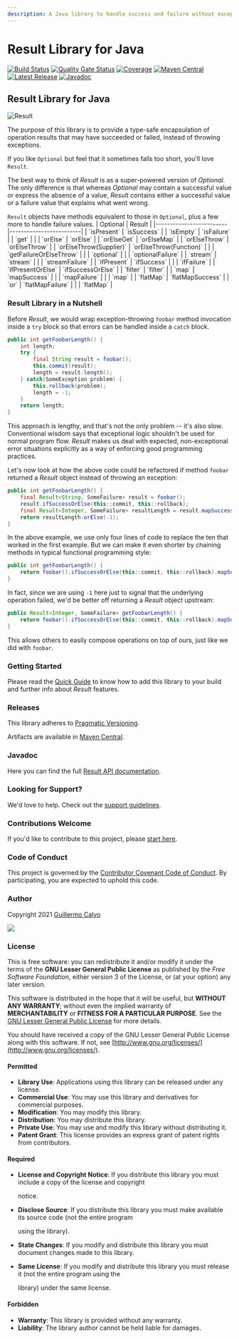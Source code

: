 ```yaml
---
description: A Java library to handle success and failure without exceptions
---
```


# Result Library for Java

[![Build Status](https://github.com/leakyabstractions/result/workflows/Build/badge.svg)](https://github.com/LeakyAbstractions/result/actions?query=workflow%3ABuild) [![Quality Gate Status](https://sonarcloud.io/api/project_badges/measure?project=LeakyAbstractions_result&metric=alert_status)](https://sonarcloud.io/dashboard?id=LeakyAbstractions_result) [![Coverage](https://sonarcloud.io/api/project_badges/measure?project=LeakyAbstractions_result&metric=coverage)](https://sonarcloud.io/component_measures?id=LeakyAbstractions_result&metric=coverage&view=list) [![Maven Central](https://img.shields.io/endpoint?url=https://dev.leakyabstractions.com/result/badge.json&logo=java&label=maven-central&labelColor=555)](https://search.maven.org/artifact/com.leakyabstractions/result) [![Latest Release](https://img.shields.io/github/release/leakyabstractions/result.svg?logo=github)](https://github.com/leakyabstractions/result/releases/latest) [![Javadoc](https://img.shields.io/endpoint?url=https://dev.leakyabstractions.com/result/badge.json&label=javadoc&color=blue)](https://dev.leakyabstractions.com/result/javadoc/)

## Result Library for Java

![Result](https://dev.leakyabstractions.com/result/result-banner-centered.png)

The purpose of this library is to provide a type-safe encapsulation of operation results that may have succeeded or failed, instead of throwing exceptions.

If you like `Optional` but feel that it sometimes falls too short, you'll love `Result`.

The best way to think of _Result_ is as a super-powered version of _Optional_. The only difference is that whereas _Optional_ may contain a successful value or express the absence of a value, _Result_ contains either a successful value or a failure value that explains what went wrong.

`Result` objects have methods equivalent to those in `Optional`, plus a few more to handle failure values. \| Optional \| Result \| \|-------------------------\|-------------------------\| \| \`isPresent\` \| \`isSuccess\` \| \| \`isEmpty\` \| \`isFailure\` \| \| \`get\` \| \| \| \`orElse\` \| \`orElse\` \| \| \`orElseGet\` \| \`orElseMap\` \| \| \`orElseThrow\` \| \`orElseThrow\` \| \| \`orElseThrow\(Supplier\)\` \| \`orElseThrow\(Function\)\` \| \| \| \`getFailureOrElseThrow\` \| \| \| \`optional\` \| \| \| \`optionalFailure\` \| \| \`stream\` \| \`stream\` \| \| \| \`streamFailure\` \| \| \`ifPresent\` \| \`ifSuccess\` \| \| \| \`ifFailure\` \| \| \`ifPresentOrElse\` \| \`ifSuccessOrElse\` \| \| \`filter\` \| \`filter\` \| \| \`map\` \| \`mapSuccess\` \| \| \| \`mapFailure\` \| \| \| \`map\` \| \| \`flatMap\` \| \`flatMapSuccess\` \| \| \`or\` \| \`flatMapFailure\` \| \| \| \`flatMap\` \|

### Result Library in a Nutshell

Before _Result_, we would wrap exception-throwing `foobar` method invocation inside a `try` block so that errors can be handled inside a `catch` block.

```java
public int getFoobarLength() {
    int length;
    try {
        final String result = foobar();
        this.commit(result);
        length = result.length();
    } catch(SomeException problem) {
        this.rollback(problem);
        length = -1;
    }
    return length;
}
```

This approach is lengthy, and that's not the only problem -- it's also slow. Conventional wisdom says that exceptional logic shouldn't be used for normal program flow. _Result_ makes us deal with expected, non-exceptional error situations explicitly as a way of enforcing good programming practices.

Let's now look at how the above code could be refactored if method `foobar` returned a _Result_ object instead of throwing an exception:

```java
public int getFoobarLength() {
    final Result<String, SomeFailure> result = foobar();
    result.ifSuccessOrElse(this::commit, this::rollback);
    final Result<Integer, SomeFailure> resultLength = result.mapSuccess(String::length);
    return resultLength.orElse(-1);
}
```

In the above example, we use only four lines of code to replace the ten that worked in the first example. But we can make it even shorter by chaining methods in typical functional programming style:

```java
public int getFoobarLength() {
    return foobar().ifSuccessOrElse(this::commit, this::rollback).mapSuccess(String::length).orElse(-1);
}
```

In fact, since we are using `-1` here just to signal that the underlying operation failed, we'd be better off returning a _Result_ object upstream:

```java
public Result<Integer, SomeFailure> getFoobarLength() {
    return foobar().ifSuccessOrElse(this::commit, this::rollback).mapSuccess(String::length);
}
```

This allows others to easily compose operations on top of ours, just like we did with `foobar`.

### Getting Started

Please read the [Quick Guide](https://dev.leakyabstractions.com/result/) to know how to add this library to your build and further info about _Result_ features.

### Releases

This library adheres to [Pragmatic Versioning](https://pragver.github.io/).

Artifacts are available in [Maven Central](https://search.maven.org/artifact/com.leakyabstractions/result).

### Javadoc

Here you can find the full [Result API documentation](https://dev.leakyabstractions.com/result/javadoc/).

### Looking for Support?

We'd love to help. Check out the [support guidelines](https://dev.leakyabstractions.com/result/SUPPORT.html).

### Contributions Welcome

If you'd like to contribute to this project, please [start here](https://dev.leakyabstractions.com/result/CONTRIBUTING.html).

### Code of Conduct

This project is governed by the [Contributor Covenant Code of Conduct](https://dev.leakyabstractions.com/result/CODE_OF_CONDUCT.html). By participating, you are expected to uphold this code.

### Author

Copyright 2021 [Guillermo Calvo](https://github.com/guillermocalvo)

[![](https://guillermo.dev/assets/images/thumb.png)](https://guillermo.dev/)

### License

This is free software: you can redistribute it and/or modify it under the terms of the **GNU Lesser General Public License** as published by the _Free Software Foundation_, either version 3 of the License, or \(at your option\) any later version.

This software is distributed in the hope that it will be useful, but **WITHOUT ANY WARRANTY**; without even the implied warranty of **MERCHANTABILITY** or **FITNESS FOR A PARTICULAR PURPOSE**. See the [GNU Lesser General Public License](http://www.gnu.org/licenses/lgpl.html) for more details.

You should have received a copy of the GNU Lesser General Public License along with this software. If not, see [http://www.gnu.org/licenses/](http://www.gnu.org/licenses/).

#### Permitted

* **Library Use**: Applications using this library can be released under any license.
* **Commercial Use**: You may use this library and derivatives for commercial purposes.
* **Modification**: You may modify this library.
* **Distribution**: You may distribute this library.
* **Private Use**: You may use and modify this library without distributing it.
* **Patent Grant**: This license provides an express grant of patent rights from contributors.

#### Required

* **License and Copyright Notice**: If you distribute this library you must include a copy of the license and copyright

  notice.

* **Disclose Source**: If you distribute this library you must make available its source code \(not the entire program

  using the library\).

* **State Changes**: If you modify and distribute this library you must document changes made to this library.
* **Same License**: If you modify and distribute this library you must release it \(not the entire program using the

  library\) under the same license.

#### Forbidden

* **Warranty**: This library is provided without any warranty.
* **Liability**: The library author cannot be held liable for damages.

